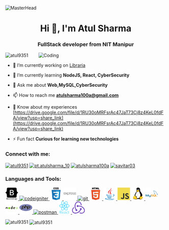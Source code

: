 ![MasterHead](https://t3.ftcdn.net/jpg/01/36/37/58/360_F_136375846_C1AF7kkUz1H1sUJmKL7S3NRCcITKCC9F.jpg)

<h1 align="center">Hi 👋, I'm Atul Sharma</h1>
<h3 align="center">FullStack developer from NIT Manipur</h3>
<img align="right" alt="Coding" width="400" src = "https://encrypted-tbn0.gstatic.com/images?q=tbn:ANd9GcQj7i9UaxKr9sBJ1Xsa-FXJBvv5nLTGHJvgzA&usqp=CAU">

<p align="left"> <img src="https://komarev.com/ghpvc/?username=atul9351&label=Profile%20views&color=0e75b6&style=flat" alt="atul9351" /> </p>

- 🔭 I’m currently working on [Libraria](libraria.epizy.com)

- 🌱 I’m currently learning **NodeJS, React, CyberSecurity**

- 💬 Ask me about **Web,MySQL,CyberSecurity**

- 📫 How to reach me **atulsharma100a@gmail.com**

- 📄 Know about my experiences [https://drive.google.com/file/d/1RU30oMRFsrAc47JaT73Cj8z4KeL0fdFA/view?usp=share_link](https://drive.google.com/file/d/1RU30oMRFsrAc47JaT73Cj8z4KeL0fdFA/view?usp=share_link)

- ⚡ Fun fact **Curious for learning new technologies**

<h3 align="left">Connect with me:</h3>
<p align="left">
<a href="https://linkedin.com/in/atul9351" target="blank"><img align="center" src="https://raw.githubusercontent.com/rahuldkjain/github-profile-readme-generator/master/src/images/icons/Social/linked-in-alt.svg" alt="atul9351" height="30" width="40" /></a>
<a href="https://instagram.com/pt.atulsharma_10" target="blank"><img align="center" src="https://raw.githubusercontent.com/rahuldkjain/github-profile-readme-generator/master/src/images/icons/Social/instagram.svg" alt="pt.atulsharma_10" height="30" width="40" /></a>
<a href="https://www.hackerrank.com/atulsharma100a" target="blank"><img align="center" src="https://raw.githubusercontent.com/rahuldkjain/github-profile-readme-generator/master/src/images/icons/Social/hackerrank.svg" alt="atulsharma100a" height="30" width="40" /></a>
<a href="https://www.leetcode.com/savitar03" target="blank"><img align="center" src="https://raw.githubusercontent.com/rahuldkjain/github-profile-readme-generator/master/src/images/icons/Social/leet-code.svg" alt="savitar03" height="30" width="40" /></a>
</p>

<h3 align="left">Languages and Tools:</h3>
<p align="left"> <a href="https://getbootstrap.com" target="_blank" rel="noreferrer"> <img src="https://raw.githubusercontent.com/devicons/devicon/master/icons/bootstrap/bootstrap-plain-wordmark.svg" alt="bootstrap" width="40" height="40"/> </a> <a href="https://codeigniter.com" target="_blank" rel="noreferrer"> <img src="https://cdn.worldvectorlogo.com/logos/codeigniter.svg" alt="codeigniter" width="40" height="40"/> </a> <a href="https://www.w3schools.com/css/" target="_blank" rel="noreferrer"> <img src="https://raw.githubusercontent.com/devicons/devicon/master/icons/css3/css3-original-wordmark.svg" alt="css3" width="40" height="40"/> </a> <a href="https://expressjs.com" target="_blank" rel="noreferrer"> <img src="https://raw.githubusercontent.com/devicons/devicon/master/icons/express/express-original-wordmark.svg" alt="express" width="40" height="40"/> </a> <a href="https://git-scm.com/" target="_blank" rel="noreferrer"> <img src="https://www.vectorlogo.zone/logos/git-scm/git-scm-icon.svg" alt="git" width="40" height="40"/> </a> <a href="https://www.w3.org/html/" target="_blank" rel="noreferrer"> <img src="https://raw.githubusercontent.com/devicons/devicon/master/icons/html5/html5-original-wordmark.svg" alt="html5" width="40" height="40"/> </a> <a href="https://www.java.com" target="_blank" rel="noreferrer"> <img src="https://raw.githubusercontent.com/devicons/devicon/master/icons/java/java-original.svg" alt="java" width="40" height="40"/> </a> <a href="https://developer.mozilla.org/en-US/docs/Web/JavaScript" target="_blank" rel="noreferrer"> <img src="https://raw.githubusercontent.com/devicons/devicon/master/icons/javascript/javascript-original.svg" alt="javascript" width="40" height="40"/> </a> <a href="https://www.linux.org/" target="_blank" rel="noreferrer"> <img src="https://raw.githubusercontent.com/devicons/devicon/master/icons/linux/linux-original.svg" alt="linux" width="40" height="40"/> </a> <a href="https://www.mysql.com/" target="_blank" rel="noreferrer"> <img src="https://raw.githubusercontent.com/devicons/devicon/master/icons/mysql/mysql-original-wordmark.svg" alt="mysql" width="40" height="40"/> </a> <a href="https://nodejs.org" target="_blank" rel="noreferrer"> <img src="https://raw.githubusercontent.com/devicons/devicon/master/icons/nodejs/nodejs-original-wordmark.svg" alt="nodejs" width="40" height="40"/> </a> <a href="https://www.php.net" target="_blank" rel="noreferrer"> <img src="https://raw.githubusercontent.com/devicons/devicon/master/icons/php/php-original.svg" alt="php" width="40" height="40"/> </a> <a href="https://postman.com" target="_blank" rel="noreferrer"> <img src="https://www.vectorlogo.zone/logos/getpostman/getpostman-icon.svg" alt="postman" width="40" height="40"/> </a> <a href="https://reactjs.org/" target="_blank" rel="noreferrer"> <img src="https://raw.githubusercontent.com/devicons/devicon/master/icons/react/react-original-wordmark.svg" alt="react" width="40" height="40"/> </a> <a href="https://redux.js.org" target="_blank" rel="noreferrer"> <img src="https://raw.githubusercontent.com/devicons/devicon/master/icons/redux/redux-original.svg" alt="redux" width="40" height="40"/> </a> </p>

<p><img align="left" src="https://github-readme-stats.vercel.app/api/top-langs?username=atul9351&show_icons=true&locale=en&layout=compact" alt="atul9351" /></p>

<p>&nbsp;<img align="center" src="https://github-readme-stats.vercel.app/api?username=atul9351&show_icons=true&locale=en" alt="atul9351" /></p>

